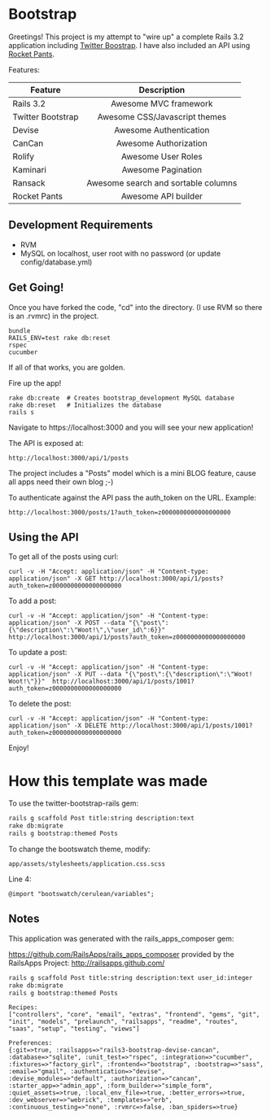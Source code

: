 # Bootstrap

Greetings!  This project is my attempt to "wire up" a complete Rails 3.2 application including [Twitter Boostrap](http://getbootstrap.com/2.3.2/).  I have also included an API using [Rocket Pants](https://github.com/filtersquad/rocket_pants).

Features:

| Feature           | Description |
| ----------------- |:-------------:|
| Rails 3.2         | Awesome MVC framework |
| Twitter Bootstrap | Awesome CSS/Javascript themes|
| Devise            | Awesome Authentication|
| CanCan            | Awesome Authorization|
| Rolify            | Awesome User Roles|
| Kaminari          | Awesome Pagination|
| Ransack           | Awesome search and sortable columns|
| Rocket Pants      | Awesome API builder|

## Development Requirements

* RVM
* MySQL on localhost, user root with no password (or update config/database.yml)

## Get Going!

Once you have forked the code, "cd" into the directory. (I use RVM so there is an .rvmrc) in the project.

    bundle
    RAILS_ENV=test rake db:reset
    rspec
    cucumber

If all of that works, you are golden.

Fire up the app!

    rake db:create  # Creates bootstrap_development MySQL database
    rake db:reset   # Initializes the database
    rails s

Navigate to https://localhost:3000 and you will see your new application!

The API is exposed at:

    http://localhost:3000/api/1/posts

The project includes a "Posts" model which is a mini BLOG feature, cause all apps need their own blog ;-)

To authenticate against the API pass the auth_token on the URL.  Example:

    http://localhost:3000/posts/1?auth_token=z0000000000000000000

## Using the API

To get all of the posts using curl:

    curl -v -H "Accept: application/json" -H "Content-type: application/json" -X GET http://localhost:3000/api/1/posts?auth_token=z0000000000000000000

To add a post:

    curl -v -H "Accept: application/json" -H "Content-type: application/json" -X POST --data "{\"post\":{\"description\":\"Woot!\",\"user_id\":6}}"  http://localhost:3000/api/1/posts?auth_token=z0000000000000000000

To update a post:

    curl -v -H "Accept: application/json" -H "Content-type: application/json" -X PUT --data "{\"post\":{\"description\":\"Woot! Woot!\"}}"  http://localhost:3000/api/1/posts/1001?auth_token=z0000000000000000000

To delete the post:

    curl -v -H "Accept: application/json" -H "Content-type: application/json" -X DELETE http://localhost:3000/api/1/posts/1001?auth_token=z0000000000000000000

Enjoy!

# How this template was made

To use the twitter-bootstrap-rails gem:

```bash
rails g scaffold Post title:string description:text
rake db:migrate
rails g bootstrap:themed Posts
```

To change the bootswatch theme, modify:

    app/assets/stylesheets/application.css.scss

Line 4:

    @import "bootswatch/cerulean/variables";


## Notes

This application was generated with the rails_apps_composer gem:

https://github.com/RailsApps/rails_apps_composer provided by the RailsApps Project: http://railsapps.github.com/

```bash
rails g scaffold Post title:string description:text user_id:integer
rake db:migrate
rails g bootstrap:themed Posts
```

```
Recipes:
["controllers", "core", "email", "extras", "frontend", "gems", "git", "init", "models", "prelaunch", "railsapps", "readme", "routes", "saas", "setup", "testing", "views"]

Preferences:
{:git=>true, :railsapps=>"rails3-bootstrap-devise-cancan", :database=>"sqlite", :unit_test=>"rspec", :integration=>"cucumber", :fixtures=>"factory_girl", :frontend=>"bootstrap", :bootstrap=>"sass", :email=>"gmail", :authentication=>"devise", :devise_modules=>"default", :authorization=>"cancan", :starter_app=>"admin_app", :form_builder=>"simple_form", :quiet_assets=>true, :local_env_file=>true, :better_errors=>true, :dev_webserver=>"webrick", :templates=>"erb", :continuous_testing=>"none", :rvmrc=>false, :ban_spiders=>true}
```